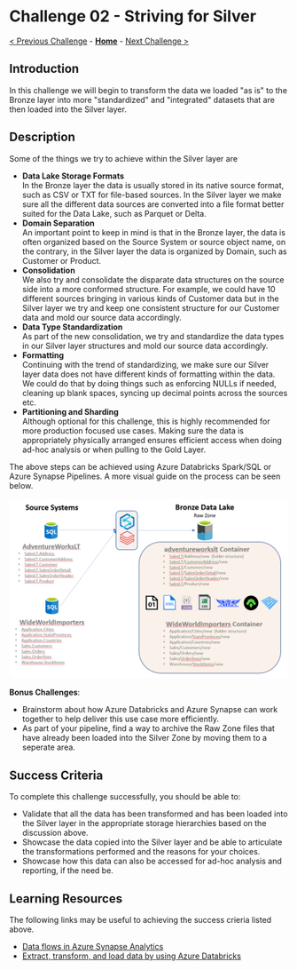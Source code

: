 # Challenge 02 - Striving for Silver

[< Previous Challenge](./Challenge-01.md) - **[Home](../README.md)** - [Next Challenge >](./Challenge-03.md)

## Introduction
In this challenge we will begin to transform the data we loaded "as is" to the Bronze layer into more "standardized" and "integrated" datasets that are then loaded into the Silver layer.


## Description
Some of the things we try to achieve within the Silver layer are
- __Data Lake Storage Formats__  
  In the Bronze layer the data is usually stored in its native source format, such as CSV or TXT for file-based sources. In the Silver layer we make sure all the different data sources are converted into a file format better suited for the Data Lake, such as Parquet or Delta.
- __Domain Separation__  
  An important point to keep in mind is that in the Bronze layer, the data is often organized based on the Source System or source object name, on the contrary, in the Silver layer the data is organized by Domain, such as Customer or Product. 
- __Consolidation__  
  We also try and consolidate the disparate data structures on the source side into a more conformed structure. For example, we could have 10 different sources bringing in various kinds of Customer data but in the Silver layer we try and keep one consistent structure for our Customer data and mold our source data accordingly.
- __Data Type Standardization__  
  As part of the new consolidation, we try and standardize the data types in our Silver layer structures and mold our source data accordingly.
- __Formatting__  
  Continuing with the trend of standardizing, we make sure our Silver layer data does not have different kinds of formatting within the data. We could do that by doing things such as enforcing NULLs if needed, cleaning up blank spaces, syncing up decimal points across the sources etc.
- __Partitioning and Sharding__  
  Although optional for this challenge, this is highly recommended for more production focused use cases. Making sure the data is appropriately physically arranged ensures efficient access when doing ad-hoc analysis or when pulling to the Gold Layer.
  
The above steps can be achieved using Azure Databricks Spark/SQL or Azure Synapse Pipelines.
A more visual guide on the process can be seen below.
  
![picture alt](../img/Bronze.png) 
  
__Bonus Challenges__: 
- Brainstorm about how Azure Databricks and Azure Synapse can work together to help deliver this use case more efficiently.
- As part of your pipeline, find a way to archive the Raw Zone files that have already been loaded into the Silver Zone by moving them to a seperate area.
  
## Success Criteria
To complete this challenge successfully, you should be able to:
- Validate that all the data has been transformed and has been loaded into the Silver layer in the appropriate storage hierarchies based on the discussion above.
- Showcase the data copied into the Silver layer and be able to articulate the transformations performed and the reasons for your choices.
- Showcase how this data can also be accessed for ad-hoc analysis and reporting, if the need be.


## Learning Resources
The following links may be useful to achieving the success crieria listed above.
- [Data flows in Azure Synapse Analytics](https://learn.microsoft.com/en-us/azure/synapse-analytics/concepts-data-flow-overview) 
- [Extract, transform, and load data by using Azure Databricks](https://learn.microsoft.com/en-us/azure/databricks/scenarios/databricks-extract-load-sql-data-warehouse) 



